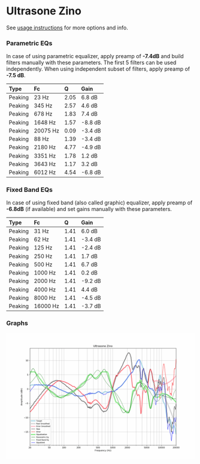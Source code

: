 # Ultrasone Zino
See [usage instructions](https://github.com/jaakkopasanen/AutoEq#usage) for more options and info.

### Parametric EQs
In case of using parametric equalizer, apply preamp of **-7.4dB** and build filters manually
with these parameters. The first 5 filters can be used independently.
When using independent subset of filters, apply preamp of **-7.5 dB**.

| Type    | Fc       |    Q | Gain    |
|:--------|:---------|:-----|:--------|
| Peaking | 23 Hz    | 2.05 | 6.8 dB  |
| Peaking | 345 Hz   | 2.57 | 4.6 dB  |
| Peaking | 678 Hz   | 1.83 | 7.4 dB  |
| Peaking | 1648 Hz  | 1.57 | -8.8 dB |
| Peaking | 20075 Hz | 0.09 | -3.4 dB |
| Peaking | 88 Hz    | 1.39 | -3.4 dB |
| Peaking | 2180 Hz  | 4.77 | -4.9 dB |
| Peaking | 3351 Hz  | 1.78 | 1.2 dB  |
| Peaking | 3643 Hz  | 1.17 | 3.2 dB  |
| Peaking | 6012 Hz  | 4.54 | -6.8 dB |

### Fixed Band EQs
In case of using fixed band (also called graphic) equalizer, apply preamp of **-6.8dB**
(if available) and set gains manually with these parameters.

| Type    | Fc       |    Q | Gain    |
|:--------|:---------|:-----|:--------|
| Peaking | 31 Hz    | 1.41 | 6.0 dB  |
| Peaking | 62 Hz    | 1.41 | -3.4 dB |
| Peaking | 125 Hz   | 1.41 | -2.4 dB |
| Peaking | 250 Hz   | 1.41 | 1.7 dB  |
| Peaking | 500 Hz   | 1.41 | 6.7 dB  |
| Peaking | 1000 Hz  | 1.41 | 0.2 dB  |
| Peaking | 2000 Hz  | 1.41 | -9.2 dB |
| Peaking | 4000 Hz  | 1.41 | 4.4 dB  |
| Peaking | 8000 Hz  | 1.41 | -4.5 dB |
| Peaking | 16000 Hz | 1.41 | -3.7 dB |

### Graphs
![](./Ultrasone%20Zino.png)